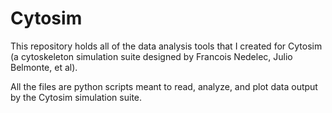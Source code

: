 # Cytosim

This repository holds all of the data analysis tools that I created for Cytosim (a cytoskeleton simulation suite designed by Francois Nedelec, Julio Belmonte, et al).

All the files are python scripts meant to read, analyze, and plot data output by the Cytosim simulation suite.

